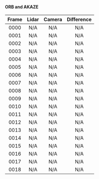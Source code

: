 #### ORB and AKAZE

| Frame     |  Lidar     |    Camera   |    Difference    |
| :-------: | :--------: | :---------: | :-----------: |
|0000    | N/A    | N/A    | N/A    | 
|0001    | N/A    | N/A    | N/A    | 
|0002    | N/A    | N/A    | N/A    | 
|0003    | N/A    | N/A    | N/A    | 
|0004    | N/A    | N/A    | N/A    | 
|0005    | N/A    | N/A    | N/A    | 
|0006    | N/A    | N/A    | N/A    | 
|0007    | N/A    | N/A    | N/A    | 
|0008    | N/A    | N/A    | N/A    | 
|0009    | N/A    | N/A    | N/A    | 
|0010    | N/A    | N/A    | N/A    | 
|0011    | N/A    | N/A    | N/A    | 
|0012    | N/A    | N/A    | N/A    | 
|0013    | N/A    | N/A    | N/A    | 
|0014    | N/A    | N/A    | N/A    | 
|0015    | N/A    | N/A    | N/A    | 
|0016    | N/A    | N/A    | N/A    | 
|0017    | N/A    | N/A    | N/A    | 
|0018    | N/A    | N/A    | N/A    | 
